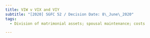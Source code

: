 ```yaml
---
title: VIW v VIX and VIY
subtitle: "[2020] SGFC 52 / Decision Date: 8\_June\_2020"
tags:
  - Division of matrimonial assets; spousal maintenance; costs

---
```

